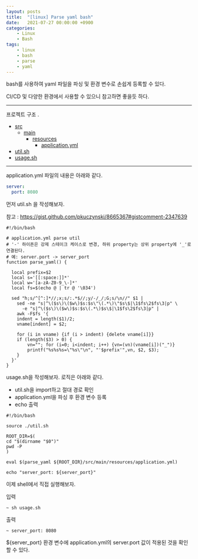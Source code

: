 ```yaml
---
layout: posts
title:  "[linux] Parse yaml bash"
date:   2021-07-27 00:00:00 +0900
categories: 
    - Linux 
    - Bash
tags: 
    - linux
    - bash
    - parse
    - yaml
---
```

bash를 사용하여 yaml 파일을 파싱 및 환경 변수로 손쉽게 등록할 수 있다.

CI/CD 및 다양한 환경에서 사용할 수 있으니 참고하면 좋을듯 하다.

---

프로젝트 구조 .

* [src](./src)
    * [main](./src/main)
        * [resources](./src/main/resources)
            * [application.yml](./src/main/resources/application.yml)
* [util.sh](.util.sh)
* [usage.sh](.usage.sh)


---

application.yml 파일의 내용은 아래와 같다.

```yaml
server:
  port: 8080
```

먼저 util.sh 을 작성해보자.

참고 : https://gist.github.com/pkuczynski/8665367#gistcomment-2347639
```shell
#!/bin/bash

# application.yml parse util
# '-' 하이픈은 강제 스테이크 케이스로 변경, 하위 property는 상위 property에 '_'로 연결된다.
# 예: server.port -> server_port
function parse_yaml() {

  local prefix=$2
  local s='[[:space:]]*'
  local w='[a-zA-Z0-9_\-]*'
  local fs=$(echo @ | tr @ '\034')

  sed "h;s/^[^:]*//;x;s/:.*$//;y/-/_/;G;s/\n//" $1 |
    sed -ne "s|^\($s\)\($w\)$s:$s\"\(.*\)\"$s\$|\1$fs\2$fs\3|p" \
      -e "s|^\($s\)\($w\)$s:$s\(.*\)$s\$|\1$fs\2$fs\3|p" |
    awk -F$fs '{
    indent = length($1)/2;
    vname[indent] = $2;

    for (i in vname) {if (i > indent) {delete vname[i]}}
    if (length($3) > 0) {
        vn=""; for (i=0; i<indent; i++) {vn=(vn)(vname[i])("_")}
        printf("%s%s%s=\"%s\"\n", "'$prefix'",vn, $2, $3);
    }
  }'
}

```

usage.sh을 작성해보자. 로직은 아래와 같다.
- util.sh을 import하고 절대 경로 확인 
- application.yml을 파싱 후 환경 변수 등록
- echo 출력

```shell
#!/bin/bash

source ./util.sh

ROOT_DIR=$(
cd "$(dirname "$0")"
pwd -P
)

eval $(parse_yaml ${ROOT_DIR}/src/main/resources/application.yml)

echo "server_port: ${server_port}"
```

이제 shell에서 직접 실행해보자.

입력
```shell
~ sh usage.sh
```

출력
```shell
~ server_port: 8080
```

${server_port} 환경 변수에 application.yml의 server.port 값이 적용된 것을 확인할 수 있다.